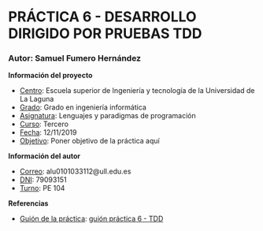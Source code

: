<h1 id="titulo">PRÁCTICA 6 - DESARROLLO DIRIGIDO POR PRUEBAS TDD</h1>

<h3 id="info"><strong>Autor:</strong> Samuel Fumero Hernández </h3>

<p><strong>Información del proyecto</strong></p>
<ul>
	<li><u>Centro</u>: Escuela superior de Ingeniería y tecnología de la Universidad de La Laguna</li>
	<li><u>Grado</u>: Grado en ingeniería informática</li>
	<li><u>Asignatura</u>: Lenguajes y paradigmas de programación</li>
	<li><u>Curso</u>: Tercero</li>
	<li><u>Fecha</u>: 12/11/2019</li>
	<li><u>Objetivo</u>: Poner objetivo de la práctica aquí</li>

</ul>

<p><strong>Información del autor</strong></p>
<ul>
	<li><u>Correo</u>: alu0101033112@ull.edu.es</li>
	<li><u>DNI</u>: 79093151</li>
	<li><u>Turno</u>: PE 104</li>
</ul>

<p><strong>Referencias</strong></p>
<ul>
	<li><u>Guión de la práctica</u>: <a href="https://campusvirtual.ull.es/1920/pluginfile.php/112854/mod_resource/content/31/prct6.pdf" target="_blank">guión práctica 6 - TDD</a></li>
</ul>



